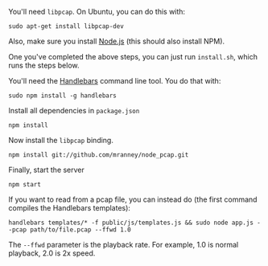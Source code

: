 You'll need `libpcap`. On Ubuntu, you can do this with: 

```
sudo apt-get install libpcap-dev
```

Also, make sure you install [Node.js](https://nodejs.org/en/) (this should also install NPM).

One you've completed the above steps, you can just run `install.sh`, which runs
the steps below.

You'll need the [Handlebars](http://handlebarsjs.com/) command line tool. You
do that with:

```
sudo npm install -g handlebars
```
  
Install all dependencies in `package.json`

```
npm install
```
Now install the `libpcap` binding.

```
npm install git://github.com/mranney/node_pcap.git
```

Finally, start the server
```
npm start
```

If you want to read from a pcap file, you can instead do (the first command
compiles the Handlebars templates):

```
handlebars templates/* -f public/js/templates.js && sudo node app.js --pcap path/to/file.pcap --ffwd 1.0
```

The `--ffwd` parameter is the playback rate. For example, 1.0 is normal playback, 2.0 is 2x speed.
